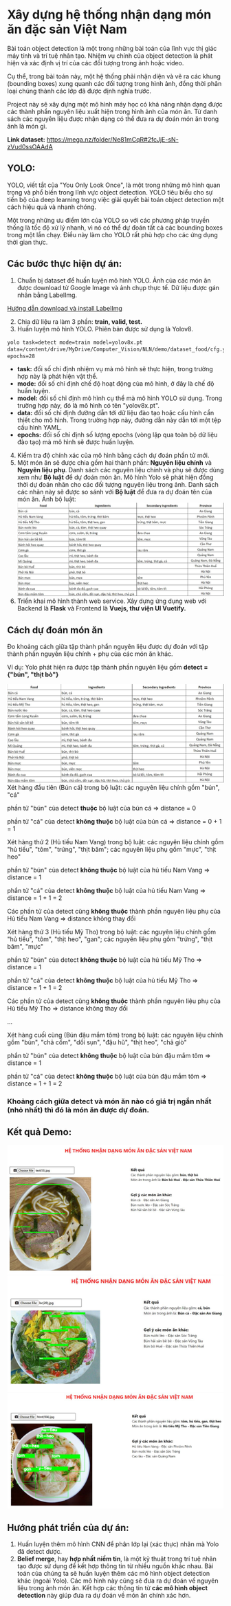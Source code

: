 # Xây dựng hệ thống nhận dạng món ăn đặc sản Việt Nam

Bài toán object detection là một trong những bài toán của lĩnh vực thị giác máy tính và trí tuệ nhân tạo. Nhiệm vụ chính của object detection là phát hiện và xác định vị trí của các đối tượng trong ảnh hoặc video.

Cụ thể, trong bài toán này, một hệ thống phải nhận diện và vẽ ra các khung (bounding boxes) xung quanh các đối tượng trong hình ảnh, đồng thời phân loại chúng thành các lớp đã được định nghĩa trước.

Project này sẽ xây dựng một mô hình máy học có khả năng nhận dạng được các thành phần nguyên liệu xuất hiện trong hình ảnh của món ăn. Từ danh sách các nguyên liệu được nhận dạng có thể đưa ra dự đoán món ăn trong ảnh là món gì.

**Link dataset:** https://mega.nz/folder/Ne81mCqR#2fcJjE-sN-zVud0ssOAAdA

## YOLO:
YOLO, viết tắt của "You Only Look Once", là một trong những mô hình quan trọng và phổ biến trong lĩnh vực object detection. YOLO tiêu biểu cho sự tiến bộ của deep learning trong việc giải quyết bài toán object detection một cách hiệu quả và nhanh chóng.

Một trong những ưu điểm lớn của YOLO so với các phương pháp truyền thống là tốc độ xử lý nhanh, vì nó có thể dự đoán tất cả các bounding boxes trong một lần chạy. Điều này làm cho YOLO rất phù hợp cho các ứng dụng thời gian thực.

## Các bước thực hiện dự án:
1. Chuẩn bị dataset để huấn luyện mô hình YOLO. Ảnh của các món ăn được download từ Google Image và ảnh chụp thực tế. Dữ liệu được gán nhãn bằng LabelImg.

[Hướng dẫn download và install LabelImg](https://thigiacmaytinh.com/su-dung-tool-labelimg-de-danh-nhan-vat-the-trong-hinh/)

2. Chia dữ liệu ra làm 3 phần: **train, valid, test.**
3. Huấn luyện mô hình YOLO. Phiên bản được sử dụng là Yolov8.
```
yolo task=detect mode=train model=yolov8x.pt data=/content/drive/MyDrive/Computer_Vision/NLN/demo/dataset_food/cfg.yaml epochs=28
```
- **task:** đối số chỉ định nhiệm vụ mà mô hình sẽ thực hiện, trong trường hợp này là phát hiện vật thể.
- **mode:** đối số chỉ định chế độ hoạt động của mô hình, ở đây là chế độ huấn luyện.
- **model:**  đối số chỉ định mô hình cụ thể mà mô hình YOLO sử dụng. Trong trường hợp này, đó là mô hình có tên "yolov8x.pt".
- **data:** đối số  chỉ định đường dẫn tới dữ liệu đào tạo hoặc cấu hình cần thiết cho mô hình. Trong trường hợp này, đường dẫn này dẫn tới một tệp cấu hình YAML.
- **epochs:** đối số chỉ định số lượng epochs (vòng lặp qua toàn bộ dữ liệu đào tạo) mà mô hình sẽ được huấn luyện.
4. Kiểm tra độ chính xác của mô hình bằng cách dự đoán phần tử mới.
5. Một món ăn sẽ được chia gồm hai thành phần: **Nguyên liệu chính** và **Nguyên liệu phụ**. Danh sách các nguyên liệu chính và phụ sẽ được dùng xem như **Bộ luật** để dự đoán món ăn. Mô hình Yolo sẽ phát hiện đồng thời dự đoán nhãn cho các đối tượng nguyên liệu trong ảnh. Danh sách các nhãn này sẽ được so sánh với **Bộ luật** để đưa ra dự đoán tên của món ăn.
Ảnh bộ luật:
![example](./example_images/excel.JPG)
6. Triển khai mô hình thành web service. Xây dựng ứng dụng web với Backend là **Flask** và Frontend là **Vuejs, thư viện UI Vuetify.**

## Cách dự đoán món ăn
Đo khoảng cách giữa tập thành phần nguyên liệu được dự đoán với tập thành phần nguyên liệu chính + phụ của các món ăn khác.

Ví dụ: Yolo phát hiện ra được tập thành phần nguyên liệu gồm **detect = {"bún", "thịt bò"}**

![example](./example_images/excel.JPG)
Xét hàng đầu tiên (Bún cá) trong bộ luật: các nguyên liệu chính gồm "bún", "cá"

phần tử "bún" của detect **thuộc** bộ luật của bún cá => distance = 0

phần tử "cá" của detect **không thuộc** bộ luật của bún cá => distance = 0 + 1 = 1

Xét hàng thứ 2 (Hủ tiếu Nam Vang) trong bộ luật: các nguyên liệu chính gồm "hủ tiếu", "tôm", "trứng", "thịt băm"; các nguyên liệu phụ gồm "mực", "thịt heo"

phần tử "bún" của detect **không thuộc** bộ luật của hủ tiếu Nam Vang => distance = 1

phần tử "cá" của detect **không thuộc** bộ luật của hủ tiếu Nam Vang => distance = 1 + 1 = 2

Các phần tử của detect cũng **không thuộc** thành phần nguyên liệu phụ của Hủ tiếu Nam Vang => distance không thay đổi

Xét hàng thứ 3 (Hủ tiếu Mỹ Tho) trong bộ luật: các nguyên liệu chính gồm "hủ tiếu", "tôm", "thịt heo", "gan"; các nguyên liệu phụ gồm "trứng", "thịt băm", "mực"

phần tử "bún" của detect **không thuộc** bộ luật của hủ tiếu Mỹ Tho => distance = 1

phần tử "cá" của detect **không thuộc** bộ luật của hủ tiếu Mỹ Tho => distance = 1 + 1 = 2

Các phần tử của detect cũng **không thuộc** thành phần nguyên liệu phụ của Hủ tiếu Mỹ Tho => distance không thay đổi

...

Xét hàng cuối cùng (Bún đậu mắm tôm) trong bộ luật: các nguyên liệu chính gồm "bún", "chả cốm", "dồi sụn", "đậu hũ", "thịt heo", "chả giò"

phần tử "bún" của detect **không thuộc** bộ luật của bún đậu mắm tôm => distance = 1

phần tử "cá" của detect **không thuộc** bộ luật của bún đậu mắm tôm => distance = 1 + 1 = 2

### Khoảng cách giữa detect và món ăn nào có giá trị ngắn nhất (nhỏ nhất) thì đó là món ăn được dự đoán.

## Kết quả Demo:
![example](./example_images/test1.JPG)
![example](./example_images/test2.JPG)
![example](./example_images/test3.JPG)

## Hướng phát triển của dự án:
1. Huấn luyện thêm mô hình CNN để phân lớp lại (xác thực) nhãn mà Yolo đã detect dược.
2. **Belief merge**, hay **hợp nhất niềm tin**, là một kỹ thuật trong trí tuệ nhân tạo được sử dụng để kết hợp thông tin từ nhiều nguồn khác nhau. Bài toán của chúng ta sẽ huấn luyện thêm các mô hình object detection khác (ngoài Yolo). Các mô hình này cũng sẽ đưa ra dự đoán về nguyên liệu trong ảnh món ăn. Kết hợp các thông tin từ **các mô hình object detection** này giúp đưa ra dự đoán về món ăn chính xác hơn.